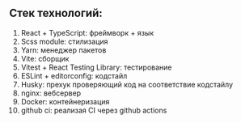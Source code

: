 ## Стек технологий:
1. React + TypeScript: фреймворк + язык
2. Scss module: стилизация
3. Yarn: менеджер пакетов
4. Vite: сборщик
5. Vitest + React Testing Library: тестирование
6. ESLint + editorconfig: кодстайл
7. Husky: прехук проверяющий код на соответствие кодстайлу
8. nginx: вебсервер
9. Docker: контейнеризация
10. github ci: реализая CI через github actions